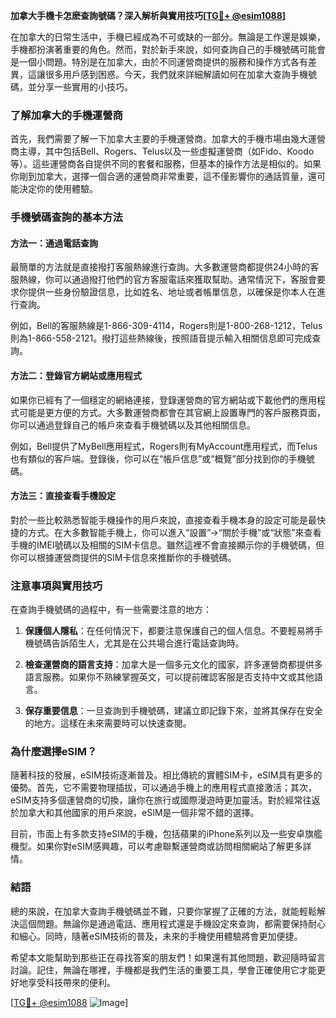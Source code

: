 **加拿大手機卡怎麽查詢號碼？深入解析與實用技巧[[TG💪+ @esim1088](https://t.me/s/esim1088)]**

在加拿大的日常生活中，手機已經成為不可或缺的一部分。無論是工作還是娛樂，手機都扮演著重要的角色。然而，對於新手來說，如何查詢自己的手機號碼可能會是一個小問題。特別是在加拿大，由於不同運營商提供的服務和操作方式各有差異，這讓很多用戶感到困惑。今天，我們就來詳細解讀如何在加拿大查詢手機號碼，並分享一些實用的小技巧。

### 了解加拿大的手機運營商

首先，我們需要了解一下加拿大主要的手機運營商。加拿大的手機市場由幾大運營商主導，其中包括Bell、Rogers、Telus以及一些虛擬運營商（如Fido、Koodo等）。這些運營商各自提供不同的套餐和服務，但基本的操作方法是相似的。如果你剛到加拿大，選擇一個合適的運營商非常重要，這不僅影響你的通話質量，還可能決定你的使用體驗。

### 手機號碼查詢的基本方法

#### 方法一：通過電話查詢

最簡單的方法就是直接撥打客服熱線進行查詢。大多數運營商都提供24小時的客服熱線，你可以通過撥打他們的官方客服電話來獲取幫助。通常情況下，客服會要求你提供一些身份驗證信息，比如姓名、地址或者帳單信息，以確保是你本人在進行查詢。

例如，Bell的客服熱線是1-866-309-4114，Rogers則是1-800-268-1212，Telus則為1-866-558-2121。撥打這些熱線後，按照語音提示輸入相關信息即可完成查詢。

#### 方法二：登錄官方網站或應用程式

如果你已經有了一個穩定的網絡連接，登錄運營商的官方網站或下載他們的應用程式可能是更方便的方式。大多數運營商都會在其官網上設置專門的客戶服務頁面，你可以通過登錄自己的帳戶來查看手機號碼以及其他相關信息。

例如，Bell提供了MyBell應用程式，Rogers則有MyAccount應用程式，而Telus也有類似的客戶端。登錄後，你可以在“帳戶信息”或“概覽”部分找到你的手機號碼。

#### 方法三：直接查看手機設定

對於一些比較熟悉智能手機操作的用戶來說，直接查看手機本身的設定可能是最快捷的方式。在大多數智能手機上，你可以進入“設置”→“關於手機”或“狀態”來查看手機的IMEI號碼以及相關的SIM卡信息。雖然這裡不會直接顯示你的手機號碼，但你可以根據運營商提供的SIM卡信息來推斷你的手機號碼。

### 注意事項與實用技巧

在查詢手機號碼的過程中，有一些需要注意的地方：

1. **保護個人隱私**：在任何情況下，都要注意保護自己的個人信息。不要輕易將手機號碼告訴陌生人，尤其是在公共場合進行電話查詢時。

2. **檢查運營商的語言支持**：加拿大是一個多元文化的國家，許多運營商都提供多語言服務。如果你不熟練掌握英文，可以提前確認客服是否支持中文或其他語言。

3. **保存重要信息**：一旦查詢到手機號碼，建議立即記錄下來，並將其保存在安全的地方。這樣在未來需要時可以快速查閱。

### 為什麼選擇eSIM？

隨著科技的發展，eSIM技術逐漸普及。相比傳統的實體SIM卡，eSIM具有更多的優勢。首先，它不需要物理插拔，可以通過手機上的應用程式直接激活；其次，eSIM支持多個運營商的切換，讓你在旅行或國際漫遊時更加靈活。對於經常往返於加拿大和其他國家的用戶來說，eSIM是一個非常不錯的選擇。

目前，市面上有多款支持eSIM的手機，包括蘋果的iPhone系列以及一些安卓旗艦機型。如果你對eSIM感興趣，可以考慮聯繫運營商或訪問相關網站了解更多詳情。

### 結語

總的來說，在加拿大查詢手機號碼並不難，只要你掌握了正確的方法，就能輕鬆解決這個問題。無論你是通過電話、應用程式還是手機設定來查詢，都需要保持耐心和細心。同時，隨著eSIM技術的普及，未來的手機使用體驗將會更加便捷。

希望本文能幫助到那些正在尋找答案的朋友們！如果還有其他問題，歡迎隨時留言討論。記住，無論在哪裡，手機都是我們生活的重要工具，學會正確使用它才能更好地享受科技帶來的便利。

[[TG💪+ @esim1088](https://t.me/s/esim1088) ![Image](https://i.postimg.cc/4NQfJmqS/Snipaste-2025-05-13-00-14-12.png)]